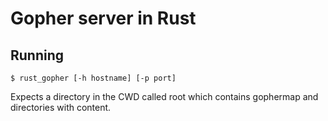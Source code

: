 # Gopher server in Rust

## Running

```
$ rust_gopher [-h hostname] [-p port]
```

Expects a directory in the CWD called root which contains gophermap and directories with content.